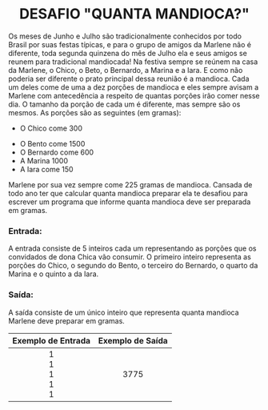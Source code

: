 <center><h1>DESAFIO "QUANTA MANDIOCA?"</h1></center>

<p>Os meses de Junho e Julho são tradicionalmente conhecidos por todo Brasil por suas festas típicas, e para o grupo de amigos da Marlene não é diferente, toda segunda quinzena do mês de Julho ela e seus amigos se reunem para tradicional mandiocada! Na festiva sempre se reúnem na casa da Marlene, o Chico, o Beto, o Bernardo, a Marina e a Iara. E como não poderia ser diferente o prato principal dessa reunião é a mandioca. Cada um deles come de uma a dez porções de mandioca e eles sempre avisam a Marlene com antecedência a respeito de quantas porções irão comer nesse dia. O tamanho da porção de cada um é diferente, mas sempre são os mesmos. As porções são as seguintes (em gramas):</p>

<ul><li><p>O Chico come 300</p></li><li>O Bento come 1500</li><li>O Bernardo come 600</li><li>A Marina 1000</li><li>A Iara come 150</li></ul>

<p>Marlene por sua vez sempre come 225 gramas de mandioca. Cansada de todo ano ter que calcular quanta mandioca preparar ela te desafiou para escrever um programa que informe quanta mandioca deve ser preparada em gramas.</p>

<h3>Entrada:</h3>

<p>A entrada consiste de 5 inteiros cada um representando as porções que os convidados de dona Chica vão consumir. O primeiro inteiro representa as porções do Chico, o segundo do Bento, o terceiro do Bernardo, o quarto da Marina e o quinto a da Iara.</p>

<h3>Saída:</h3>

<p>A saída consiste de um único inteiro que representa quanta mandioca Marlene deve preparar em gramas.</p>

|      Exemplo de Entrada       | Exemplo de Saída |
| :---------------------------: | :--------------: |
| 1<br />1<br />1<br />1<br />1 |       3775       |
